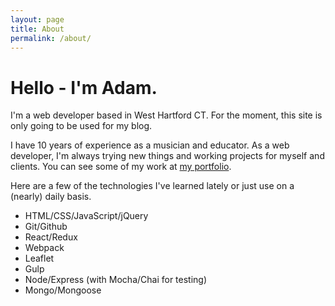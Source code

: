 ```yaml
---
layout: page
title: About
permalink: /about/
---
```


Hello - I'm Adam.
=================
I'm a web developer based in West Hartford CT. For the moment, this site is only going to be used for my blog.

I have 10 years of experience as a musician and educator. As a web developer, I'm always trying new things and working projects for myself and clients. You can see some of my work at [my portfolio](http://adamjberkowitz.com).

Here are a few of the technologies I've learned lately or just use on a (nearly) daily basis.

- HTML/CSS/JavaScript/jQuery
- Git/Github
- React/Redux
- Webpack
- Leaflet
- Gulp
- Node/Express (with Mocha/Chai for testing)
- Mongo/Mongoose
